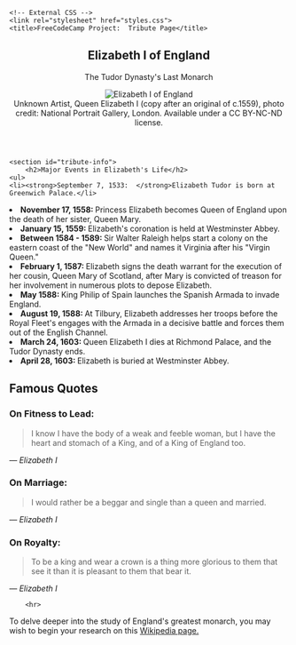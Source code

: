 <!doctype html>
<html lang="en">
  <head>
    <!-- Required meta tags -->
    <meta charset="utf-8">
    <meta http-equiv="x-ua-compatible" content="ie=edge">
    <meta name="viewport" content="width=device-width, initial-scale=1, shrink-to-fit=no">

    <!-- External CSS -->
    <link rel="stylesheet" href="styles.css">
    <title>FreeCodeCamp Project:  Tribute Page</title>
  </head>
  
  <body><div id="main">
	<article>
	<header>
  <h1 id="title">Elizabeth I of England</h1>
  <p>The Tudor Dynasty's Last Monarch</p>
  	<div id="img-div">
   	<img id="image" src="https://i.imgur.com/jj1DpOX.jpg" alt="Elizabeth I of England">
				<div id="img-caption">Unknown Artist, Queen Elizabeth I (copy after an original of c.1559), photo credit: National Portrait Gallery, London. Available under a CC BY-NC-ND license. 							</div>
   </div>
		</header>
	
 	<section id="tribute-info">
 		<h2>Major Events in Elizabeth's Life</h2>
  	<ul>
  	<li><strong>September 7, 1533:  </strong>Elizabeth Tudor is born at Greenwich Palace.</li>
   <li><strong>November 17, 1558:  </strong>Princess Elizabeth becomes Queen of England upon the death of her sister, Queen Mary.</li>
   <li><strong>January 15, 1559:  </strong>Elizabeth's coronation is held at Westminster Abbey.</li>
   <li><strong>Between 1584 - 1589:  </strong>Sir Walter Raleigh helps start a colony on the eastern coast of the "New World" and names it Virginia after his "Virgin Queen."</li>
   <li><strong>February 1, 1587:  </strong>Elizabeth signs the death warrant for the execution of her cousin, Queen Mary of Scotland, after Mary is convicted of treason for her involvement in numerous plots to depose Elizabeth.</li>
   <li><strong>May 1588:  </strong>King Philip of Spain launches the Spanish Armada to invade England.</li>
   <li><strong>August 19, 1588:  </strong>At Tilbury, Elizabeth addresses her troops before the Royal Fleet's engages with the Armada in a decisive battle and forces them out of the English Channel.</li>
   <li><strong>March 24, 1603:  </strong>Queen Elizabeth I dies at Richmond Palace, and the Tudor Dynasty ends.</li>
   <li><strong>April 28, 1603:  </strong>Elizabeth is buried at Westminster Abbey.</li>
 </ul>
</section>
		<section>
  <h2>Famous Quotes</h2>
			<div id="container">
			<div class="quote">
				<h3 class="text-center"><strong>On Fitness to Lead:</strong></h3>
				<blockquote>
					<p>I know I have the body of a weak and feeble woman, but I have the heart and stomach of a King, and of a King of England too.</p>
					</blockquote>
						<cite>— Elizabeth I</cite>
				</div>
				<div class="quote">
					<h3 class="text-center"><strong>On Marriage:</strong></h3>
					<blockquote>
						<p>I would rather be a beggar and single than a queen and married.</p>
					</blockquote>
					<cite>— Elizabeth I</cite>
     </div>
     <div class="quote">
						<h3 class="text-center"><strong>On Royalty:</strong></h3>
       <blockquote>
        <p>To be a king and wear a crown is a thing more glorious to them that see it than it is pleasant to them that bear it.</p>
								</blockquote>
								<cite>— Elizabeth I</cite>
						</div>
				</div
					</section>
    
		<hr>
<footer>
    <p>To delve deeper into the study of England's greatest monarch, you may wish to begin your research on this <a id="tribute-link" href="https://en.wikipedia.org/wiki/Elizabeth_I_of_England" target="_blank">Wikipedia page.</a></p>
</footer
	</article>
	</div>
  </body>
  </html>
